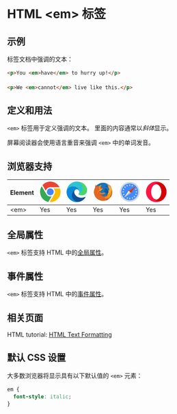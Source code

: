 HTML \<em> 标签
===

## 示例

标签文档中强调的文本：

```html idoc:preview
<p>You <em>have</em> to hurry up!</p>

<p>We <em>cannot</em> live like this.</p>
```

## 定义和用法

`<em>` 标签用于定义强调的文本。 里面的内容通常以*斜体*显示。

屏幕阅读器会使用语言重音来强调 `<em>` 中的单词发音。

## 浏览器支持

| Element | ![chrome][1] | ![edge][2] | ![firefox][3] | ![safari][4] | ![opera][5] |
| ----- | --- | --- | --- | --- | --- |
| \<em>   | Yes | Yes | Yes | Yes | Yes |
<!--rehype:style=width: 100%; display: inline-table;-->

## 全局属性

`<em>` 标签支持 HTML 中的[全局属性](../reference/standardattributes.md)。

## 事件属性

`<em>` 标签支持 HTML 中的[事件属性](../reference/eventattributes.md)。

## 相关页面

HTML tutorial: [HTML Text Formatting](../tutorial/formatting.md)

## 默认 CSS 设置

大多数浏览器将显示具有以下默认值的 `<em>` 元素：

```css
em {
  font-style: italic;
}
```


[1]: ../assets/chrome.svg
[2]: ../assets/edge.svg
[3]: ../assets/firefox.svg
[4]: ../assets/safari.svg
[5]: ../assets/opera.svg